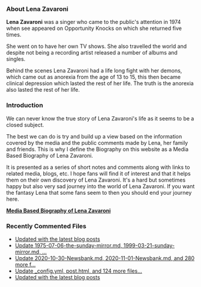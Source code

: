 ### About Lena Zavaroni

<p><strong>Lena Zavaroni</strong> was a singer who came to the public's attention in 1974 when see appeared on Opportunity Knocks on which she returned five times.</p>

<p>She went on to have her own TV shows. She also travelled the world and despite not being a recording artist released a number of albums and singles.</p>

<p>Behind the scenes Lena Zavaroni had a life long fight with her demons, which came out as anorexia from the age of 13 to 15, this then became clinical depression which lasted the rest of her life. The truth is the anorexia also lasted the rest of her life.</p>

### Introduction

<p>We can never know the true story of Lena Zavaroni's life as it seems to be a closed subject.</p>

<p>The best we can do is try and build up a view based on the information covered by the media and the public comments made by Lena, her family and friends. This is why I define the Biography on this website as a Media Based Biography of Lena Zavaroni.</p>

<p>It is presented as a series of short notes and comments along with links to related media, blogs, etc. I hope fans will find it of interest and that it helps them on their own discovery of Lena Zavaroni. It's a hard but sometimes happy but also very sad journey into the world of Lena Zavaroni. If you want the fantasy Lena that some fans seem to then you should end your journey here.</p>

<a href="https://fanzoflenazavaroni.github.io/biography/lena-zavaroni/"><strong>Media Based Biography of Lena Zavaroni</strong></a>

### Recently Commented Files

<!-- BLOG-POST-LIST:START -->
- [Updated with the latest blog posts](https://github.com/FanzOfLenaZavaroni/fanzoflenazavaroni.github.io/commit/539ee82136306adba1dfd20844062b502f317a1e)
- [Update 1975-07-06-the-sunday-mirror.md, 1999-03-21-sunday-mirror.md, …](https://github.com/FanzOfLenaZavaroni/fanzoflenazavaroni.github.io/commit/7c78c6b1ee943fa5d96b061580dd015eae9e9c18)
- [Update 2020-10-30-Newsbank.md, 2020-11-01-Newsbank.md, and 280 more f…](https://github.com/FanzOfLenaZavaroni/fanzoflenazavaroni.github.io/commit/11ff1ad1c7682d3d73f9fbdc99fdfb09d734fd61)
- [Update _config.yml, post.html, and 124 more files...](https://github.com/FanzOfLenaZavaroni/fanzoflenazavaroni.github.io/commit/4dc30d3f11ffd3b1d250166f71bbd32b09f10e37)
- [Updated with the latest blog posts](https://github.com/FanzOfLenaZavaroni/fanzoflenazavaroni.github.io/commit/f9f6f6835dfeb6e4941b15dfc666a881543fbdf1)
<!-- BLOG-POST-LIST:END -->
